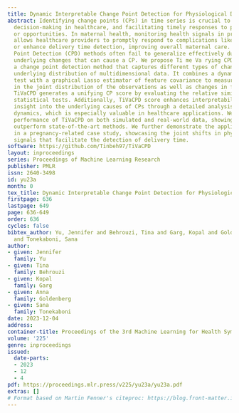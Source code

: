 ```yaml
---
title: Dynamic Interpretable Change Point Detection for Physiological Data Analysis
abstract: Identifying change points (CPs) in time series is crucial to guide better
  decision-making in healthcare, and facilitating timely responses to potential risks
  or opportunities. In maternal health, monitoring health signals in pregnant women
  allows healthcare providers to promptly respond to complications like preeclampsia
  or enhance delivery time detection, improving overall maternal care. Existing Change
  Point Detection (CPD) methods often fail to generalize effectively due to diverse
  underlying changes that can cause a CP. We propose Ti me Va rying CPD (TiVaCPD),
  a change point detection method that captures different types of changes in the
  underlying distribution of multidimensional data. It combines a dynamic window MMD
  test with a graphical Lasso estimator of feature covariance to measure both changes
  in the joint distribution of the observations as well as changes in feature dynamics.
  TiVaCPD generates a unifying CP score by evaluating the relative similarity of the
  statistical tests. Additionally, TiVaCPD score enhances interpretability by offering
  insight into the underlying causes of CPs through a detailed analysis of feature
  dynamics, which is especially valuable in healthcare applications. We evaluate the
  performance of TiVaCPD on both simulated and real-world data, showing that it can
  outperform state-of-the-art methods. We further demonstrate the appliance of TiVaCPD
  in a pregnancy-related case study, showcasing the joint shifts in physiological
  signals that facilitate the detection of delivery time.
software: https://github.com/Tinbeh97/TiVaCPD
layout: inproceedings
series: Proceedings of Machine Learning Research
publisher: PMLR
issn: 2640-3498
id: yu23a
month: 0
tex_title: Dynamic Interpretable Change Point Detection for Physiological Data Analysis
firstpage: 636
lastpage: 649
page: 636-649
order: 636
cycles: false
bibtex_author: Yu, Jennifer and Behrouzi, Tina and Garg, Kopal and Goldenberg, Anna
  and Tonekaboni, Sana
author:
- given: Jennifer
  family: Yu
- given: Tina
  family: Behrouzi
- given: Kopal
  family: Garg
- given: Anna
  family: Goldenberg
- given: Sana
  family: Tonekaboni
date: 2023-12-04
address: 
container-title: Proceedings of the 3rd Machine Learning for Health Symposium
volume: '225'
genre: inproceedings
issued:
  date-parts:
  - 2023
  - 12
  - 4
pdf: https://proceedings.mlr.press/v225/yu23a/yu23a.pdf
extras: []
# Format based on Martin Fenner's citeproc: https://blog.front-matter.io/posts/citeproc-yaml-for-bibliographies/
---
```

